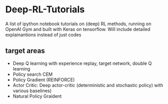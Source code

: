 # Deep-RL-Tutorials
A list of ipython notebook tutorials on (deep) RL methods, running on OpenAI Gym and built with Keras on tensorflow. Will include detailed explainantions instead of just codes

## target areas
* Deep Q learning with experience replay, target network, double Q learning
* Policy search CEM
* Policy Gradient (REINFORCE)
* Actor Critic: Deep actor-critic (deterministic and stochastic policy) with various baselines)
* Natural Policy Graident
